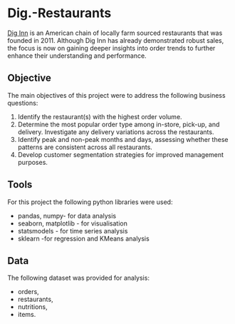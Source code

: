 # Dig.-Restaurants
[Dig Inn](https://www.diginn.com/) is an American chain of locally farm sourced restaurants that was founded in 2011.
Although Dig Inn has already demonstrated robust sales, the focus is now on gaining deeper insights into order trends to further enhance their understanding and performance.

## Objective
The main objectives of this project were to address the following business questions:

1. Identify the restaurant(s) with the highest order volume.
2. Determine the most popular order type among in-store, pick-up, and delivery. Investigate any delivery variations across the restaurants.
3. Identify peak and non-peak months and days, assessing whether these patterns are consistent across all restaurants.
4. Develop customer segmentation strategies for improved management purposes.

## Tools
For this project the following python libraries were used:
* pandas, numpy- for data analysis
* seaborn, matplotlib - for visualisation
* statsmodels - for time series analysis
* sklearn -for regression and KMeans analysis

## Data
The following dataset was provided for analysis:
* orders,
* restaurants,
* nutritions,
* items.

